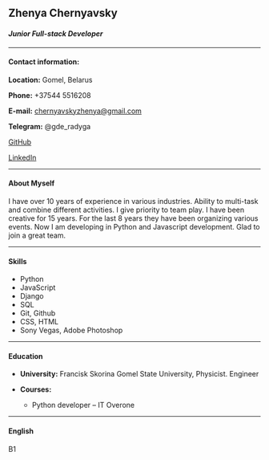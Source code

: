 ## Zhenya Chernyavsky


#### *Junior Full-stack Developer*

-----
#### Contact information:
__Location:__ Gomel, Belarus

__Phone:__ +37544 5516208

__E-mail:__ chernyavskyzhenya@gmail.com

__Telegram:__ @gde_radyga

[GitHub](https://github.com/zhenya-chernyavsky/)

[LinkedIn](www.linkedin.com/in/zhenya-chernyavsky)

----
#### About Myself

I have over 10 years of experience in various industries. Ability to multi-task and combine different activities. I give priority to team play. I have been creative for 15 years. For the last 8 years they have been organizing various events. Now I am developing in Python and Javascript development. Glad to join a great team.

----
#### Skills

- Python
- JavaScript
- Django
- SQL
- Git, Github
- CSS, HTML
- Sony Vegas, Adobe Photoshop

----
#### Education
- __University:__ Francisk Skorina Gomel State University, Physicist. Engineer

- __Courses:__
	- Python developer – IT Overone

----
#### English
B1
